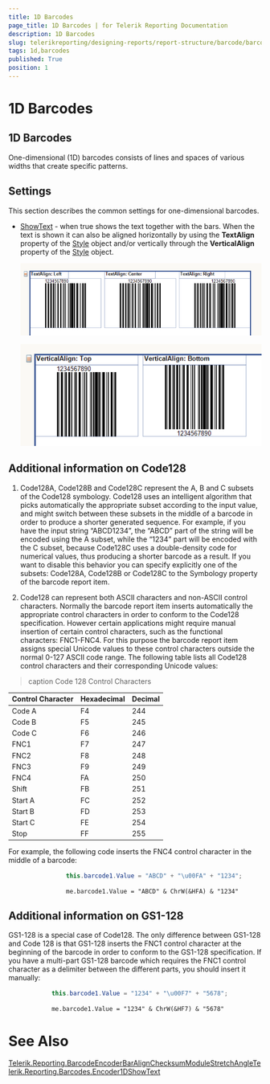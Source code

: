 ```yaml
---
title: 1D Barcodes
page_title: 1D Barcodes | for Telerik Reporting Documentation
description: 1D Barcodes
slug: telerikreporting/designing-reports/report-structure/barcode/barcode-types/1d-barcodes
tags: 1d,barcodes
published: True
position: 1
---
```


# 1D Barcodes



## 1D Barcodes

One-dimensional (1D) barcodes consists of lines and spaces of various widths that create specific patterns.         

## Settings

This section describes the common settings for one-dimensional barcodes.         

* [ShowText](/reporting/api/Telerik.Reporting.Barcodes.Encoder1D#Telerik_Reporting_Barcodes_Encoder1D_ShowText) - when true shows the text together with the bars.             When the text is shown it can also be aligned horizontally by using the __TextAlign__ property of the               [Style](/reporting/api/Telerik.Reporting.ReportItemBase#Telerik_Reporting_ReportItemBase_Style) object and/or               vertically through the __VerticalAlign__ property of the               [Style](/reporting/api/Telerik.Reporting.ReportItemBase#Telerik_Reporting_ReportItemBase_Style) object.               

  ![barcode-textalign-property](images/Barcodes/barcode-textalign-property.png)  

  ![barcode-verticalalign-property](images/Barcodes/barcode-verticalalign-property.png)

## Additional information on Code128

1. Code128A, Code128B and Code128C represent the A, B and C subsets of the Code128 symbology. Code128 uses an intelligent algorithm that               picks automatically the appropriate subset according to the input value, and might switch between these subsets in the middle of a barcode               in order to produce a shorter generated sequence. For example, if you have the input string “ABCD1234”, the “ABCD” part of the string will               be encoded using the A subset, while the “1234” part will be encoded with the C subset, because Code128C uses a double-density code for               numerical values, thus producing a shorter barcode as a result. If you want to disable this behavior you can specify explicitly one of               the subsets: Code128A, Code128B or Code128C to the Symbology property of the barcode report item.             

1. Code128 can represent both ASCII characters and non-ASCII control characters. Normally the barcode report item inserts automatically               the appropriate control characters in order to conform to the Code128 specification. However certain applications might require manual               insertion of certain control characters, such as the functional characters: FNC1-FNC4. For this purpose the barcode report item assigns               special Unicode values to these control characters outside the normal 0-127 ASCII code range. The following table lists all Code128 control               characters and their corresponding Unicode values:             


>caption Code 128 Control Characters

| Control Character | Hexadecimal | Decimal |
| ------ | ------ | ------ |
|Code A|F4|244|
|Code B|F5|245|
|Code C|F6|246|
|FNC1|F7|247|
|FNC2|F8|248|
|FNC3|F9|249|
|FNC4|FA|250|
|Shift|FB|251|
|Start A|FC|252|
|Start B|FD|253|
|Start C|FE|254|
|Stop|FF|255|






For example, the following code inserts the FNC4 control character in the middle of a barcode:

	
````C#
				this.barcode1.Value = "ABCD" + "\u00FA" + "1234";
````



	
````VB.NET
				me.barcode1.Value = "ABCD" & ChrW(&HFA) & "1234"
````



## Additional information on GS1-128

GS1-128 is a special case of Code128. The only difference between GS1-128 and           Code 128 is that GS1-128 inserts the FNC1 control character at the beginning of the           barcode in order to conform to the GS1-128 specification. If you have a multi-part           GS1-128 barcode which requires the FNC1 control character as a delimiter between           the different parts, you should insert it manually:         

	
````C#
			this.barcode1.Value = "1234" + "\u00F7" + "5678";
````



	
````VB.NET
			me.barcode1.Value = "1234" & ChrW(&HF7) & "5678"
````



# See Also
[Telerik.Reporting.Barcode](/reporting/api/Telerik.Reporting.Barcode)[Encoder](/reporting/api/Telerik.Reporting.Barcode#Telerik_Reporting_Barcode_Encoder)[BarAlign](/reporting/api/Telerik.Reporting.Barcode#Telerik_Reporting_Barcode_BarAlign)[Checksum](/reporting/api/Telerik.Reporting.Barcode#Telerik_Reporting_Barcode_Checksum)[Module](/reporting/api/Telerik.Reporting.Barcode#Telerik_Reporting_Barcode_Module)[Stretch](/reporting/api/Telerik.Reporting.Barcode#Telerik_Reporting_Barcode_Stretch)[Angle](/reporting/api/Telerik.Reporting.Barcode#Telerik_Reporting_Barcode_Angle)[Telerik.Reporting.Barcodes.Encoder1D](/reporting/api/Telerik.Reporting.Barcodes.Encoder1D)[ShowText](/reporting/api/Telerik.Reporting.Barcodes.Encoder1D#Telerik_Reporting_Barcodes_Encoder1D_ShowText)
